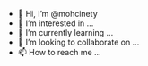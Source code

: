 - 👋 Hi, I’m @mohcinety
- 👀 I’m interested in ...
- 🌱 I’m currently learning ...
- 💞️ I’m looking to collaborate on ...
- 📫 How to reach me ...

<!---
mohcinety/mohcinety is a ✨ special ✨ repository because its `README.md` (this file) appears on your GitHub profile.
You can click the Preview link to take a look at your changes.
--->
